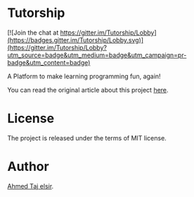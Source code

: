 # Tutorship

[![Join the chat at https://gitter.im/Tutorship/Lobby](https://badges.gitter.im/Tutorship/Lobby.svg)](https://gitter.im/Tutorship/Lobby?utm_source=badge&utm_medium=badge&utm_campaign=pr-badge&utm_content=badge)

A Platform to make learning programming fun, again!

You can read the original article about this project [here](https://medium.com/@ahmedtaj/git-powered-interactive-programming-tutorials-3e6fbfec503c).


# License

The project is released under the terms of MIT license.

# Author
[Ahmed Taj elsir](https://github.com/ahmed-taj).

